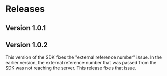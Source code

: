 # Releases

## Version 1.0.1

## Version 1.0.2

This version of the SDK fixes the "external reference number" issue. In the earlier version, the external reference number that was passed from the SDK was not reaching the server. This release fixes that issue. 
